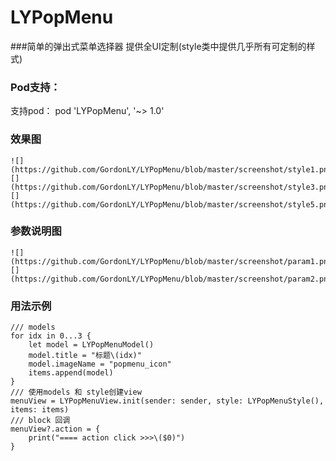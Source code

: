 # LYPopMenu

###简单的弹出式菜单选择器
提供全UI定制(style类中提供几乎所有可定制的样式)

### Pod支持：
支持pod：  pod 'LYPopMenu', '~> 1.0'

### 效果图
    ![](https://github.com/GordonLY/LYPopMenu/blob/master/screenshot/style1.png)![](https://github.com/GordonLY/LYPopMenu/blob/master/screenshot/style3.png)![](https://github.com/GordonLY/LYPopMenu/blob/master/screenshot/style5.png)

### 参数说明图
    ![](https://github.com/GordonLY/LYPopMenu/blob/master/screenshot/param1.png)![](https://github.com/GordonLY/LYPopMenu/blob/master/screenshot/param2.png)

### 用法示例
    /// models
    for idx in 0...3 {
        let model = LYPopMenuModel()
        model.title = "标题\(idx)"
        model.imageName = "popmenu_icon"
        items.append(model)
    }
    /// 使用models 和 style创建view
    menuView = LYPopMenuView.init(sender: sender, style: LYPopMenuStyle(), items: items)
    /// block 回调
    menuView?.action = {
        print("==== action click >>>\($0)")
    }
